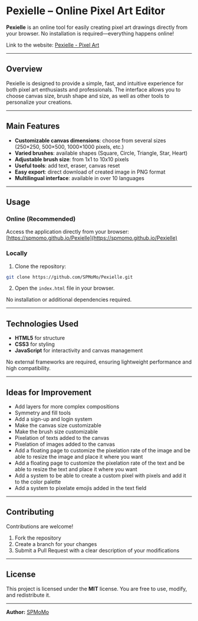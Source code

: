 # Pexielle – Online Pixel Art Editor

**Pexielle** is an online tool for easily creating pixel art drawings directly from your browser. No installation is required—everything happens online!

Link to the website: [Pexielle - Pixel Art](https://spmomo.github.io/Pexielle)

---

## Overview

Pexielle is designed to provide a simple, fast, and intuitive experience for both pixel art enthusiasts and professionals. The interface allows you to choose canvas size, brush shape and size, as well as other tools to personalize your creations.

---

## Main Features

- **Customizable canvas dimensions**: choose from several sizes (250×250, 500×500, 1000×1000 pixels, etc.)
- **Varied brushes**: available shapes (Square, Circle, Triangle, Star, Heart)
- **Adjustable brush size**: from 1x1 to 10x10 pixels
- **Useful tools**: add text, eraser, canvas reset
- **Easy export**: direct download of created image in PNG format
- **Multilingual interface**: available in over 10 languages

---

## Usage

### Online (Recommended)
Access the application directly from your browser:
[https://spmomo.github.io/Pexielle](https://spmomo.github.io/Pexielle)

### Locally
1. Clone the repository:
```bash
git clone https://github.com/SPMoMo/Pexielle.git
```
2. Open the `index.html` file in your browser.

No installation or additional dependencies required.

---

## Technologies Used
- **HTML5** for structure
- **CSS3** for styling
- **JavaScript** for interactivity and canvas management

No external frameworks are required, ensuring lightweight performance and high compatibility.

---

## Ideas for Improvement
- Add layers for more complex compositions
- Symmetry and fill tools
- Add a sign-up and login system
- Make the canvas size customizable
- Make the brush size customizable
- Pixelation of texts added to the canvas
- Pixelation of images added to the canvas
- Add a floating page to customize the pixelation rate of the image and be able to resize the image and place it where you want
- Add a floating page to customize the pixelation rate of the text and be able to resize the text and place it where you want
- Add a system to be able to create a custom pixel with pixels and add it to the color palette
- Add a system to pixelate emojis added in the text field

---

## Contributing
Contributions are welcome!
1. Fork the repository
2. Create a branch for your changes
3. Submit a Pull Request with a clear description of your modifications

---

## License
This project is licensed under the **MIT** license. You are free to use, modify, and redistribute it.

---

**Author:** [SPMoMo](https://github.com/SPMoMo)